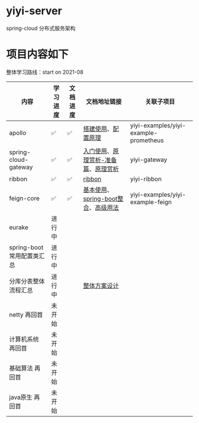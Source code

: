 # yiyi-server


spring-cloud 分布式服务架构


# 项目内容如下

整体学习路线：start on 2021-08

| 内容                   | 学习进度 | 文档进度 | 文档地址链接                                                                                                                                                                                           | 关联子项目                                 |
| -------------------- | ---- | ---- | ------------------------------------------------------------------------------------------------------------------------------------------------------------------------------------------------ | ------------------------------------- |
| apollo               | ✅    | ✅    | [搭建使用](https://www.yuque.com/anhusky/middle_ware/awou5t)、[配置原理](https://www.yuque.com/anhusky/middle_ware/es6nc3)                                                                                | yiyi-examples/yiyi-example-prometheus |
| spring-cloud-gateway | ✅    | ✅    | [入门使用](https://www.yuque.com/anhusky/middle_ware/dwu6hr)、[原理赏析-准备篇](https://www.yuque.com/anhusky/middle_ware/gwrkf1)、[原理赏析](https://www.yuque.com/anhusky/middle_ware/gcfln6)                   | yiyi-gateway                          |
| ribbon               | ✅    | ✅    | [ribbon](https://www.yuque.com/anhusky/middle_ware/mbdn00)                                                                                                                                       | yiyi-ribbon                           |
| feign-core           | ✅    | ✅    | [基本使用](https://www.yuque.com/anhusky/middle_ware/hlld3b)、[spring-boot整合](https://www.yuque.com/anhusky/middle_ware/epplwg)、[高级用法](https://www.yuque.com/anhusky/middle_ware/feign-core-advanced) | yiyi-examples/yiyi-example-feign      |
| eurake               | 进行中  |      |                                                                                                                                                                                                  |                                       |
| spring-boot 常用配置类汇总  | 进行中  |      |                                                                                                                                                                                                  |                                       |
| 分库分表整体流程汇总           | 进行中  |      | [整体方案设计](https://www.yuque.com/anhusky/middle_ware/sgfmvp)                                                                                                                                       |                                       |
| netty 再回首            | 未开始  |      |                                                                                                                                                                                                  |                                       |
| 计算机系统 再回首            | 未开始  |      |                                                                                                                                                                                                  |                                       |
| 基础算法 再回首             | 未开始  |      |                                                                                                                                                                                                  |                                       |
| java原生 再回首           | 未开始


